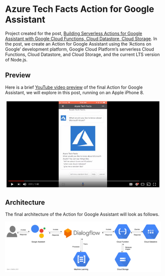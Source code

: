 # Azure Tech Facts Action for Google Assistant
Project created for the post, [Building Serverless Actions for Google Assistant with Google Cloud Functions, Cloud Datastore, Cloud Storage](https://programmaticponderings.com/). In the post, we create an Action for Google Assistant using the ‘Actions on Google’ development platform, Google Cloud Platform’s serverless Cloud Functions, Cloud Datastore, and Cloud Storage, and the current LTS version of Node.js.

## Preview

Here is a brief [YouTube video preview](https://www.youtube.com/embed/DSONmyl_XdY) of the final Action for Google Assistant, we will explore in this post, running on an Apple iPhone 8.

<a href="https://www.youtube.com/embed/DSONmyl_XdY" target="_blank"><img src="./pics/YouTube-Preview.jpg"
alt="Azure Tech Facts Action for Google Assistant" /></a>

## Architecture

The final architecture of the Action for Google Assistant will look as follows.

![Google-Assistant-Architecture-Final](./pics/Google-Assistant-Architecture-Final.png)
